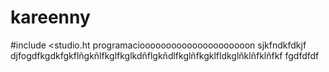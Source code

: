 # kareenny
#include <studio.ht
programaciooooooooooooooooooooon 
sjkfndkfdkjf
djfogdfkgdkfgkflñgkñlfkglfkglkdñflgkñdlfkglñfkgklfldkglñklñfklñfkf
fgdfdfdf
